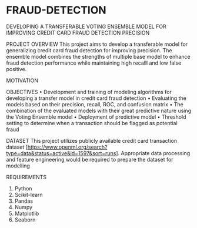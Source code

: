 # FRAUD-DETECTION

DEVELOPING A TRANSFERABLE VOTING ENSEMBLE MODEL FOR IMPROVING CREDIT CARD FRAUD DETECTION PRECISION


PROJECT OVERVIEW
This project aims to develop a transferable model for generalizing  credit card fraud detection for improving precision. The ensemble model combines the strengths of multiple base model to enhance fraud detection performance while maintaining high recalll and low false positive.


MOTIVATION



OBJECTIVES
•	Development and training of modeling algorithms for developing a transfer model in credit card fraud detection 
•	Evaluating the models based on their precision, recall, ROC, and confusion matrix
•	The combination of the evaluated models with their great predictive nature using the Voting Ensemble model
•	Deployment of predictive  model
•	Threshold setting to determine when a transaction should be flagged as potential fraud


DATASET
This project utilizes publicly available credit card transaction dataset [https://www.openml.org/search?type=data&status=active&id=1597&sort=runs]. Appropriate data  processing and feature engineering would be required to prepare the dataset for modelling

REQUIREMENTS
1. Python
2. Scikit-learn
3. Pandas
4. Numpy
5. Matplotlib
6. Seaborn
